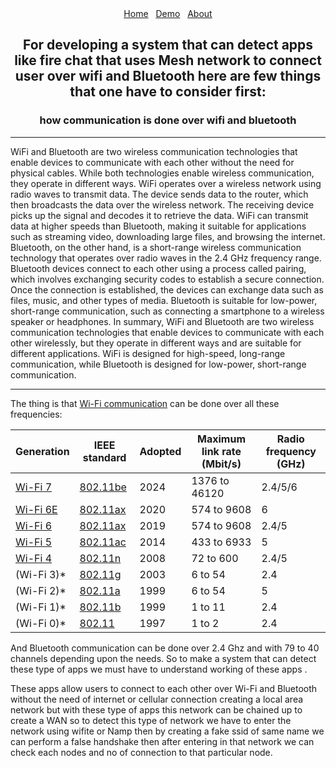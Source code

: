 <link rel="stylesheet" href="style/style.css">
<div class="notification-menu" link rel="stylesheet" href="style/style.css">
  <div align="center">
      <a href="../README.md">Home</a>&nbsp;&nbsp;&nbsp;<a href="../Demo">Demo</a>&nbsp;&nbsp;&nbsp;<a href="../about-kavach" text-align: center>About</a>
  </div>
</div>
</link>

<div align="center"><b><h2>For developing a system that can detect apps like fire chat that uses Mesh network to connect user over wifi and Bluetooth here are few things that one have to consider first:</h2></b></div>

<div align="center"><b><h3>how communication is done over wifi and bluetooth</h3></b></div>

---

WiFi and Bluetooth are two wireless communication technologies that enable devices to communicate with each other without the need for physical cables. While both technologies enable wireless communication, they operate in different ways.
WiFi operates over a wireless network using radio waves to transmit data. The device sends data to the router, which then broadcasts the data over the wireless network. The receiving device picks up the signal and decodes it to retrieve the data. WiFi can transmit data at higher speeds than Bluetooth, making it suitable for applications such as streaming video, downloading large files, and browsing the internet.
Bluetooth, on the other hand, is a short-range wireless communication technology that operates over radio waves in the 2.4 GHz frequency range. Bluetooth devices connect to each other using a process called pairing, which involves exchanging security codes to establish a secure connection. Once the connection is established, the devices can exchange data such as files, music, and other types of media. Bluetooth is suitable for low-power, short-range communication, such as connecting a smartphone to a wireless speaker or headphones.
In summary, WiFi and Bluetooth are two wireless communication technologies that enable devices to communicate with each other wirelessly, but they operate in different ways and are suitable for different applications. WiFi is designed for high-speed, long-range communication, while Bluetooth is designed for low-power, short-range communication.

---

The thing is that <a href="https://en.wikipedia.org/wiki/Wi-Fi_6">Wi-Fi communication</a> can be done over all these frequencies:

<table>
  <thead>
    <tr>
      <th>Generation</th>
      <th>IEEE standard</th>
      <th>Adopted</th>
      <th>Maximum link rate (Mbit/s)</th>
      <th>Radio frequency (GHz)</th>
    </tr>
  </thead>
  <tbody>
    <tr>
      <td><a href="https://en.wikipedia.org/wiki/IEEE_802.11be">Wi-Fi 7</a></td>
      <td><a href="https://en.wikipedia.org/wiki/IEEE_802.11be">802.11be</a></td>
      <td>2024</td>
      <td>1376 to 46120</td>
      <td>2.4/5/6</td>
    </tr>
    <tr>
      <td><a href="https://en.wikipedia.org/wiki/Wi-Fi_6">Wi-Fi 6E</a></td>
      <td><a href="https://en.wikipedia.org/wiki/Wi-Fi_6">802.11ax</a></td>
      <td>2020</td>
      <td>574 to 9608</td>
      <td>6</td>
    </tr>
    <tr>
      <td><a href="https://en.wikipedia.org/wiki/Wi-Fi_6">Wi-Fi 6</a></td>
      <td><a href="https://en.wikipedia.org/wiki/Wi-Fi_6">802.11ax</a></td>
      <td>2019</td>
      <td>574 to 9608</td>
      <td>2.4/5</td>
    </tr>
    <tr>
      <td><a href="https://en.wikipedia.org/wiki/IEEE_802.11ac-2013">Wi-Fi 5</a></td>
      <td><a href="https://en.wikipedia.org/wiki/IEEE_802.11ac-2013">802.11ac</a></td>
      <td>2014</td>
      <td>433 to 6933</td>
      <td>5</td>
    </tr>
    <tr>
      <td><a href="https://en.wikipedia.org/wiki/IEEE_802.11n-2009">Wi-Fi 4</a></td>
      <td><a href="https://en.wikipedia.org/wiki/IEEE_802.11n-2009">802.11n</a></td>
      <td>2008</td>
      <td>72 to 600</td>
      <td>2.4/5</td>
    </tr>
    <tr>
      <td>(Wi-Fi 3)*</td>
      <td><a href="https://en.wikipedia.org/wiki/IEEE_802.11g-2003">802.11g</a></td>
      <td>2003</td>
      <td>6 to 54</td>
      <td>2.4</td>
    </tr>
    <tr>
      <td>(Wi-Fi 2)*</td>
      <td><a href="https://en.wikipedia.org/wiki/IEEE_802.11a-1999">802.11a</a></td>
      <td>1999</td>
      <td>6 to 54</td>
      <td>5</td>
    </tr>
    <tr>
      <td>(Wi-Fi 1)*</td>
      <td><a href="https://en.wikipedia.org/wiki/IEEE_802.11b-1999">802.11b</a></td>
      <td>1999</td>
      <td>1 to 11</td>
      <td>2.4</td>
    </tr>
    <tr>
      <td>(Wi-Fi 0)*</td>
      <td><a href="https://en.wikipedia.org/wiki/IEEE_802.11_(legacy_mode)">802.11</a></td>
      <td>1997</td>
      <td>1 to 2</td>
      <td>2.4</td>
    </tr>
  </tbody>
</table>

And Bluetooth communication can be done over 2.4 Ghz and with 79 to 40 channels depending upon the needs.
So to make a system that can detect these type of apps we must have to understand working of these apps .

These apps allow users to connect to each other over Wi-Fi and Bluetooth without the need of internet or cellular connection creating a local area network but with these type of apps this network can be chained up to create a WAN so to detect this type of network we have to enter the network using wifite or Namp then by creating a fake ssid of same name we can perform a false handshake then after entering in that network we can check each nodes and no of connection to that particular node.


